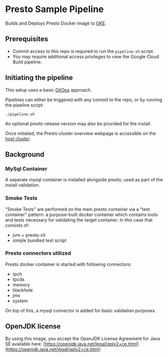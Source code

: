 # Presto Sample Pipeline

Builds and Deploys Presto Docker image to [GKE](https://cloud.google.com/kubernetes-engine). 

## Prerequisites 

- Commit access to this repo is required to run the `pipeline.sh` script.  
- You may require additional access privileges to view the Google Cloud Build pipeline.

## Initiating the pipeline

This setup uses a basic [GitOps](https://www.gitops.tech/) approach.  

Pipelines can either be triggered with any commit to the repo, or by running
the pipeline script:

```shell
./pipeline.sh
``` 

An optional presto release version may also be provided for the install.

Once initiated, the Presto cluster overview webpage is accessible on the [host cluster](http://35.238.175.52/ui/).

## Background

### MySql Container
A separate mysql container is installed alongside presto, used as part of the install validation. 

### Smoke Tests

"Smoke Tests" are performed on the main presto container via a "test container" pattern: a purpose-built
docker container which contains tools and tests necessary for validating the target container.  In this case
that consists of:
- jvm + presto-cli
- simple bundled test script
 
### Presto connectors utilized

Presto docker container is started with following connectors:
* tpch
* tpcds
* memory
* blackhole
* jmx
* system

On top of this, a mysql connector is added for basic validation purposes.

## OpenJDK license

By using this image, you accept the OpenJDK License Agreement for Java SE available here:
[https://openjdk.java.net/legal/gplv2+ce.html](https://openjdk.java.net/legal/gplv2+ce.html)
